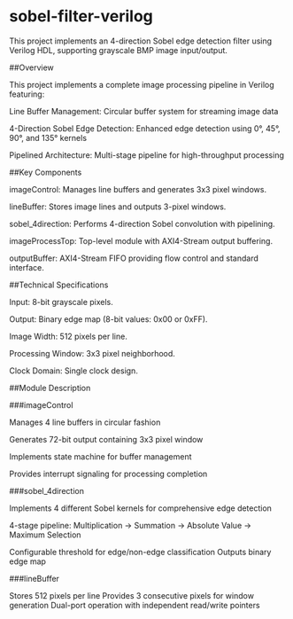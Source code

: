 # sobel-filter-verilog
This project implements an 4-direction Sobel edge detection filter using Verilog HDL, supporting grayscale BMP image input/output.


##Overview


This project implements a complete image processing pipeline in Verilog featuring:

Line Buffer Management: Circular buffer system for streaming image data

4-Direction Sobel Edge Detection: Enhanced edge detection using 0°, 45°, 90°, and 135° kernels


Pipelined Architecture: Multi-stage pipeline for high-throughput processing



##Key Components

imageControl: Manages line buffers and generates 3x3 pixel windows.


lineBuffer: Stores image lines and outputs 3-pixel windows.


sobel_4direction: Performs 4-direction Sobel convolution with pipelining.


imageProcessTop: Top-level module with AXI4-Stream output buffering.


outputBuffer: AXI4-Stream FIFO providing flow control and standard interface.


##Technical Specifications

Input: 8-bit grayscale pixels.

Output: Binary edge map (8-bit values: 0x00 or 0xFF).

Image Width: 512 pixels per line.

Processing Window: 3x3 pixel neighborhood.

Clock Domain: Single clock design.



##Module Description

###imageControl

Manages 4 line buffers in circular fashion

Generates 72-bit output containing 3x3 pixel window

Implements state machine for buffer management

Provides interrupt signaling for processing completion

###sobel_4direction

Implements 4 different Sobel kernels for comprehensive edge detection

4-stage pipeline: Multiplication → Summation → Absolute Value → Maximum Selection

Configurable threshold for edge/non-edge classification
Outputs binary edge map

###lineBuffer

Stores 512 pixels per line
Provides 3 consecutive pixels for window generation
Dual-port operation with independent read/write pointers
